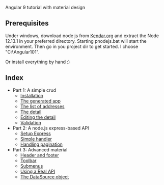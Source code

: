 Angular 9 tutorial with material design

## Prerequisites


Under windows, download node js from [Kendar.org](http://www.kendar.org/?p=/system/portableservers) and extract the Node 12.13.1 in your preferred directory. Starting pnodejs.bat will start the environment. Then go in you project dir to get started. I choose "C:\Angular101".

Or install everything by hand :)

## Index

<ul>
<li class="markdown">Part 1: A simple crud

<ul>
<li class="markdown"><a href="?p=/tutorials/angular9/demo001mat#l001">Installation</a></li>
<li class="markdown"><a href="?p=/tutorials/angular9/demo001mat_0generatedapp">The generated app</a></li>
<li class="markdown"><a href="?p=/tutorials/angular9/demo001mat_1listofaddresses">The list of addresses</a></li>
<li class="markdown"><a href="?p=/tutorials/angular9/demo001mat_2detail">The detail</a></li>
<li class="markdown"><a href="?p=/tutorials/angular9/demo001mat_3detailediting">Editing the detail</a></li>
<li class="markdown"><a href="?p=/tutorials/angular9/demo001mat_4validation">Validation</a></li>
</ul></li>
<li class="markdown">Part 2: A node.js express-based API

<ul>
<li class="markdown"><a href="?p=/tutorials/angular9/demo002srv">Setup Express</a></li>
<li class="markdown"><a href="?p=/tutorials/angular9/demo002srv_0basic">Simple handler</a></li>
<li class="markdown"><a href="?p=/tutorials/angular9/demo002srv_1pagination">Handling pagination</a></li>
</ul></li>
<li class="markdown">Part 3: Advanced material

<ul>
<li class="markdown"><a href="?p=/tutorials/angular9/demo002mat">Header and footer</a></li>
<li class="markdown"><a href="?p=/tutorials/angular9/demo002mat_0toolbar">Toolbar</a></li>
<li class="markdown"><a href="?p=/tutorials/angular9/demo002mat_1toolbarsubmenu">Submenus</a></li>
<li class="markdown"><a href="?p=/tutorials/angular9/demo002mat_2realapi">Using a Real API</a></li>
<li class="markdown"><a href="?p=/tutorials/angular9/demo002mat_3datasource">The DataSource object</a></li>
</ul></li>
</ul>
